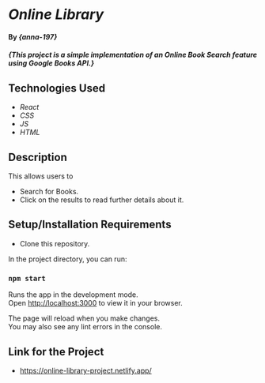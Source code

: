 # _Online Library_

#### By _{anna-197}_

#### _{This project is a simple implementation of an Online Book Search feature using Google Books API.}_

## Technologies Used

* _React_
* _CSS_
* _JS_
* _HTML_


## Description

This allows users to 

* Search for Books.
* Click on the results to read further details about it.


## Setup/Installation Requirements

* Clone this repository.

In the project directory, you can run:

### `npm start`

Runs the app in the development mode.\
Open [http://localhost:3000](http://localhost:3000) to view it in your browser.

The page will reload when you make changes.\
You may also see any lint errors in the console.

## Link for the Project

* https://online-library-project.netlify.app/
